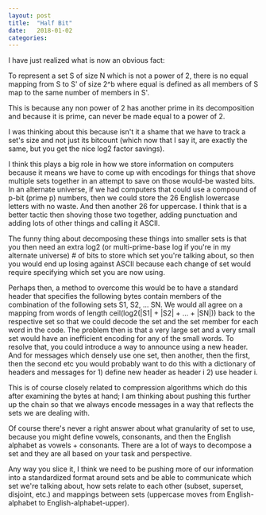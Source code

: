 ```yaml
---
layout: post
title:  "Half Bit"
date:   2018-01-02
categories:
---
```


I have just realized what is now an obvious fact:

To represent a set S of size N which is not a power of 2, there is no equal mapping from S to S' of size 2^b where equal is defined as all members of S map to the same number of members in S'.

This is because any non power of 2 has another prime in its decomposition and because it is prime, can never be made equal to a power of 2.

I was thinking about this because isn't it a shame that we have to track a set's size and not just its bitcount (which now that I say it, are exactly the same, but you get the nice log2 factor savings).

I think this plays a big role in how we store information on computers because it means we have to come up with encodings for things that shove multiple sets together in an attempt to save on those would-be wasted bits. In an alternate universe, if we had computers that could use a compound of p-bit (prime p) numbers, then we could store the 26 English lowercase letters with no waste. And then another 26 for uppercase. I think that is a better tactic then shoving those two together, adding punctuation and adding lots of other things and calling it ASCII.

The funny thing about decomposing these things into smaller sets is that you then need an extra log2 (or multi-prime-base log if you're in my alternate universe) # of bits to store which set you're talking about, so then you would end up losing against ASCII because each change of set would require specifying which set you are now using.

Perhaps then, a method to overcome this would be to have a standard header that specifies the following bytes contain members of the combination of the following sets S1, S2, ... SN. We would all agree on a mapping from words of length ceil(log2(|S1| + |S2| + ... + |SN|)) back to the respective set so that we could decode the set and the set member for each word in the code. The problem then is that a very large set and a very small set would have an inefficient encoding for any of the small words. To resolve that, you could introduce a way to announce using a new header. And for messages which densely use one set, then another, then the first, then the second etc you would probably want to do this with a dictionary of headers and messages for 1) define new header as header i 2) use header i.

This is of course closely related to compression algorithms which do this after examining the bytes at hand; I am thinking about pushing this further up the chain so that we always encode messages in a way that reflects the sets we are dealing with.

Of course there's never a right answer about what granularity of set to use, because you might define vowels, consonants, and then the English alphabet as vowels + consonants. There are a lot of ways to decompose a set and they are all based on your task and perspective.

Any way you slice it, I think we need to be pushing more of our information into a standardized format around sets and be able to communicate which set we're talking about, how sets relate to each other (subset, superset, disjoint, etc.) and mappings between sets (uppercase moves from English-alphabet to English-alphabet-upper).
